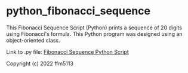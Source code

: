 # python_fibonacci_sequence
This Fibonacci Sequence Script (Python) prints a sequence of 20 digits using Fibonacci's formula. This Python program was designed using an object-oriented class.

Link to .py file: <a href="https://github.com/ffm5113/python_fibonacci_sequence/blob/main/Fibonacci.py">Fibonacci Sequence Python Script</a>

Copyright (c) 2022 ffm5113
